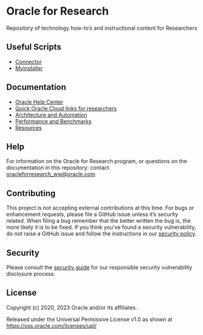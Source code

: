# Oracle for Research

Repository of technology how-to’s and instructional content for Researchers

## Useful Scripts

* [Connector](./OpenSource/Connector)
* [Myinstaller](./OpenSource/InstallSoftware)

## Documentation

* [Oracle Help Center](https://docs.oracle.com/en/programs/research)
* [Quick Oracle Cloud links for researchers](./Important-Links.md)
* [Architecture and Automation](./Architecture)
* [Performance and Benchmarks](./Performance)
* [Resources](./Resources)

## Help

For information on the Oracle for Research program, or questions on the documentation in this repository:
contact oracleforresearch_ww@oracle.com

## Contributing

This project is not accepting external contributions at this time. For bugs or enhancement requests, please file a GitHub issue unless it’s security related. When filing a bug remember that the better written the bug is, the more likely it is to be fixed. If you think you’ve found a security vulnerability, do not raise a GitHub issue and follow the instructions in our [security policy](./SECURITY.md).

## Security

Please consult the [security guide](./SECURITY.md) for our responsible security vulnerability disclosure process.

## License

Copyright (c) 2020, 2023 Oracle and/or its affiliates.

Released under the Universal Permissive License v1.0 as shown at
<https://oss.oracle.com/licenses/upl/>
